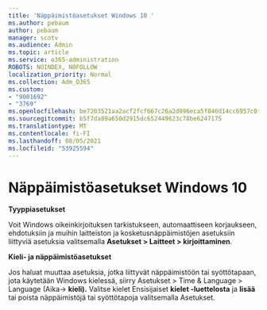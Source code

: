 ```yaml
---
title: 'Näppäimistöasetukset Windows 10 '
ms.author: pebaum
author: pebaum
manager: scotv
ms.audience: Admin
ms.topic: article
ms.service: o365-administration
ROBOTS: NOINDEX, NOFOLLOW
localization_priority: Normal
ms.collection: Adm_O365
ms.custom:
- "9001692"
- "3769"
ms.openlocfilehash: be7203521aa2acf2fcf667c26a2d996eca5f846d14cc6957c0fde6b82d887aa8
ms.sourcegitcommit: b5f7da89a650d2915dc652449623c78be6247175
ms.translationtype: MT
ms.contentlocale: fi-FI
ms.lasthandoff: 08/05/2021
ms.locfileid: "53925594"
---
```

# <a name="keyboard-settings-in-windows-10"></a>Näppäimistöasetukset Windows 10

**Tyyppiasetukset**

Voit Windows oikeinkirjoituksen tarkistukseen, automaattiseen korjaukseen, ehdotuksiin ja muihin laitteiston ja kosketusnäppäimistöjen asetuksiin liittyviä asetuksia valitsemalla **Asetukset > Laitteet > kirjoittaminen**. 

**Kieli- ja näppäimistöasetukset**

Jos haluat muuttaa asetuksia, jotka liittyvät näppäimistöön tai syöttötapaan, jota käytetään Windows kielessä, siirry Asetukset > Time & Language > Language (Aika-> **kieli).** Valitse kielet Ensisijaiset **kielet -luettelosta** ja **lisää** tai poista näppäimistöjä tai syöttötapoja valitsemalla Asetukset.
